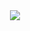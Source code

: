 <div id="header" align="center">
  <img src="https://media.giphy.com/media/v1.Y2lkPTc5MGI3NjExZjNsbjRkMHB0NzBkYXlmcWFzdjRlY3E1cjM5NTUwdng3NmQ3a2pndiZlcD12MV9pbnRlcm5hbF9naWZfYnlfaWQmY3Q9Zw/26u4nJPf0JtQPdStq/giphy.gif"/>
</div>


<!--
**kramlex/kramlex** is a ✨ _special_ ✨ repository because its `README.md` (this file) appears on your GitHub profile.

Here are some ideas to get you started:

- 🔭 I’m currently working on ...
- 🌱 I’m currently learning ...
- 👯 I’m looking to collaborate on ...
- 🤔 I’m looking for help with ...
- 💬 Ask me about ...
- 📫 How to reach me: ...
- 😄 Pronouns: ...
- ⚡ Fun fact: ...
-->
